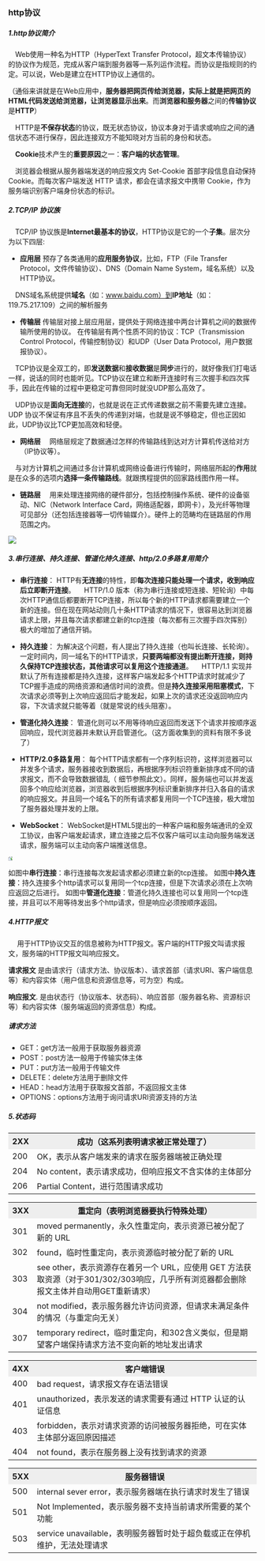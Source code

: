 ### http协议
##### 1.http协议简介
&emsp;Web使用一种名为HTTP（HyperText Transfer Protocol，超文本传输协议）的协议作为规范，完成从客户端到服务器等一系列运作流程。而协议是指规则的约定。可以说，Web是建立在HTTP协议上通信的。

（通俗来讲就是在Web应用中，<b>服务器把网页传给浏览器，实际上就是把网页的HTML代码发送给浏览器，让浏览器显示出来</b>。而<b>浏览器和服务器</b>之间的<b>传输协议</b>是<b>HTTP</b>）

&emsp;HTTP是<b>不保存状态</b>的协议，既无状态协议，协议本身对于请求或响应之间的通信状态不进行保存，因此连接双方不能知晓对方当前的身份和状态。

&emsp;<b>Cookie</b>技术产生的<b>重要原因</b>之一：<b>客户端的状态管理</b>。

&emsp;浏览器会根据从服务器端发送的响应报文内 Set-Cookie 首部字段信息自动保持 Cookie。而每次客户端发送 HTTP 请求，都会在请求报文中携带 Cookie，作为服务端识别客户端身份状态的标识。

##### 2.TCP/IP 协议族
&emsp;TCP/IP 协议族是<b>Internet最基本的协议</b>，HTTP协议是它的一个<b>子集</b>。层次分为以下四层:
-   <b>应用层</b>
预存了各类通用的<b>应用服务协议</b>，比如，FTP（File Transfer Protocol，文件传输协议）、DNS（Domain Name System，域名系统）以及HTTP协议。

&emsp;DNS域名系统提供<b>域名</b>（如：www.baidu.com）到<b>IP地址</b>（如：119.75.217.109）之间的解析服务

-   <b>传输层</b>
传输层对接上层应用层，提供处于网络连接中两台计算机之间的数据传输所使用的协议。
在传输层有两个性质不同的协议：TCP（Transmission Control Protocol，传输控制协议）和UDP（User Data Protocol，用户数据报协议）。

&emsp;TCP协议是全双工的，即<b>发送数据</b>和<b>接收数据</b>是<b>同步</b>进行的，就好像我们打电话一样，说话的同时也能听见。TCP协议在建立和断开连接时有三次握手和四次挥手，因此在传输的过程中更稳定可靠但同时就没UDP那么高效了。

&emsp;UDP协议是<b>面向无连接</b>的，也就是说在正式传递数据之前不需要先建立连接。UDP 协议不保证有序且不丢失的传递到对端，也就是说不够稳定，但也正因如此，UDP协议比TCP更加高效和轻便。

-   <b>网络层</b>
&emsp;网络层规定了数据通过怎样的传输路线到达对方计算机传送给对方（IP协议等）。

&emsp;与对方计算机之间通过多台计算机或网络设备进行传输时，网络层所起的<b>作用</b>就是在众多的选项内<b>选择一条传输路线</b>。就跟携程提供的回家路线图作用一样。

-   <b>链路层</b>
&emsp;用来处理连接网络的硬件部分，包括控制操作系统、硬件的设备驱动、NIC（Network Interface Card，网络适配器，即网卡），及光纤等物理可见部分（还包括连接器等一切传输媒介）。硬件上的范畴均在链路层的作用范围之内。
<img src="./img/http.png"/>

##### 3.串行连接、持久连接、管道化持久连接、http/2.0多路复用简介
-   <b>串行连接</b>： HTTP有<b>无连接</b>的特性，即<b>每次连接只能处理一个请求，收到响应后立即断开连接</b>。
&emsp;HTTP/1.0 版本（称为串行连接或短连接、短轮询）中每次HTTP通信后都要断开TCP连接，所以每个新的HTTP请求都需要建立一个新的连接。但在现在网站动则几十条HTTP请求的情况下，很容易达到浏览器请求上限，并且每次请求都建立新的tcp连接（每次都有三次握手四次挥别）极大的增加了通信开销。

-   <b>持久连接</b>： 为解决这个问题，有人提出了持久连接（也叫长连接、长轮询）。一定时间内，同一域名下的HTTP请求，<b>只要两端都没有提出断开连接，则持久保持TCP连接状态，其他请求可以复用这个连接通道</b>。
&emsp;HTTP/1.1 实现并默认了所有连接都是持久连接，这样客户端发起多个HTTP请求时就减少了TCP握手造成的网络资源和通信时间的浪费。但是<b>持久连接采用阻塞模式</b>，下次请求必须等到上次响应返回后才能发起，如果上次的请求还没返回响应内容，下次请求就只能等着（就是常说的线头阻塞）。

-   <b>管道化持久连接</b>： 管道化则可以不用等待响应返回而发送下个请求并按顺序返回响应，现代浏览器并未默认开启管道化。（这方面收集到的资料有限不多说了）

-   <b>HTTP/2.0多路复用</b>： 每个HTTP请求都有一个序列标识符，这样浏览器可以并发多个请求，服务器接收到数据后，再根据序列标识符重新排序成不同的请求报文，而不会导致数据错乱（ 细节参照此文）。同样，服务端也可以并发返回多个响应给浏览器，浏览器收到后根据序列标识重新排序并归入各自的请求的响应报文。并且同一个域名下的所有请求都复用同一个TCP连接，极大增加了服务器处理并发的上限。

-   <b>WebSocket</b>： WebSocket是HTML5提出的一种客户端和服务端通讯的全双工协议，由客户端发起请求，建立连接之后不仅客户端可以主动向服务端发送请求，服务端可以主动向客户端推送信息。<br/>
<img src="./img/link.jpg" style="zoom: 50%; transform: rotate(270deg)"/>

如图中<b>串行连接</b>：串行连接每次发起请求都必须建立新的tcp连接。
如图中<b>持久连接</b>：持久连接多个http请求可以复用同一个tcp连接，但是下次请求必须在上次响应返回之后进行。
如图中<b>管道化连接</b>：管道化持久连接也可以复用同一个tcp连接，并且可以不用等待发出多个http请求，但是响应必须按顺序返回。


##### 4.HTTP报文
&emsp; 用于HTTP协议交互的信息被称为HTTP报文。客户端的HTTP报文叫请求报文，服务端的HTTP报文叫响应报文。

<b>请求报文</b> 是由请求行（请求方法、协议版本）、请求首部（请求URI、客户端信息等）和内容实体（用户信息和资源信息等，可为空）构成。

<b>响应报文</b>. 是由状态行（协议版本、状态码）、响应首部（服务器名称、资源标识等）和内容实体（服务端返回的资源信息）构成。

##### <b>请求方法</b>
-   GET：get方法一般用于获取服务器资源
-   POST：post方法一般用于传输实体主体
-   PUT：put方法一般用于传输文件
-   DELETE：delete方法用于删除文件
-   HEAD：head方法用于获取报文首部，不返回报文主体
-   OPTIONS：options方法用于询问请求URI资源支持的方法

##### 5.状态码
<center>
	<table>
		<tr bgcolor="#eee">
			<th>2XX</th>
			<th>成功（这系列表明请求被正常处理了）</th>
		</tr>
		<tr>
			<td>200</td>
			<td>OK，表示从客户端发来的请求在服务器端被正确处理</td>
		</tr>
		<tr>
			<td>204</td>
			<td>No content，表示请求成功，但响应报文不含实体的主体部分</td>
		</tr>
		<tr>
			<td>206</td>
			<td>Partial Content，进行范围请求成功</td>
		</tr>
	</table>
	<table>
		<tr bgcolor="#eee">
			<th>3XX</th>
			<th>重定向（表明浏览器要执行特殊处理）</th>
		</tr>
		<tr>
			<td>301</td>
			<td>moved permanently，永久性重定向，表示资源已被分配了新的 URL</td>
		</tr>
		<tr>
			<td>302</td>
			<td>found，临时性重定向，表示资源临时被分配了新的 URL</td>
		</tr>
		<tr>
			<td>303</td>
			<td>see other，表示资源存在着另一个 URL，应使用 GET 方法获取资源（对于301/302/303响应，几乎所有浏览器都会删除报文主体并自动用GET重新请求）</td>
		</tr>
		<tr>
			<td>304</td>
			<td>not modified，表示服务器允许访问资源，但请求未满足条件的情况（与重定向无关）</td>
		</tr>
		<tr>
			<td>307</td>
			<td>temporary redirect，临时重定向，和302含义类似，但是期望客户端保持请求方法不变向新的地址发出请求</td>
		</tr>
	</table>
	<table>
		<tr bgcolor="#eee">
			<th>4XX</th>
			<th>客户端错误</th>
		</tr>
		<tr>
			<td>400</td>
			<td>bad request，请求报文存在语法错误</td>
		</tr>
		<tr>
			<td>401</td>
			<td>unauthorized，表示发送的请求需要有通过 HTTP 认证的认证信息</td>
		</tr>
		<tr>
			<td>403</td>
			<td>forbidden，表示对请求资源的访问被服务器拒绝，可在实体主体部分返回原因描述</td>
		</tr>
		<tr>
			<td>404</td>
			<td>not found，表示在服务器上没有找到请求的资源</td>
		</tr>
	</table>
	<table>
		<tr bgcolor="#eee">
			<th>5XX</th>
			<th>服务器错误</th>
		</tr>
		<tr>
			<td>500</td>
			<td>internal sever error，表示服务器端在执行请求时发生了错误</td>
		</tr>
		<tr>
			<td>501</td>
			<td>Not Implemented，表示服务器不支持当前请求所需要的某个功能</td>
		</tr>
		<tr>
			<td>503</td>
			<td>service unavailable，表明服务器暂时处于超负载或正在停机维护，无法处理请求</td>
		</tr>
	</table>
</cneter>


